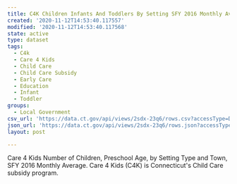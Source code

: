 ```yaml
---
title: C4K Children Infants And Toddlers By Setting SFY 2016 Monthly Average
created: '2020-11-12T14:53:40.117557'
modified: '2020-11-12T14:53:40.117568'
state: active
type: dataset
tags:
  - C4k
  - Care 4 Kids
  - Child Care
  - Child Care Subsidy
  - Early Care
  - Education
  - Infant
  - Toddler
groups:
  - Local Government
csv_url: 'https://data.ct.gov/api/views/2sdx-23q6/rows.csv?accessType=DOWNLOAD'
json_url: 'https://data.ct.gov/api/views/2sdx-23q6/rows.json?accessType=DOWNLOAD'
layout: post

---
```

Care 4 Kids Number of Children, Preschool Age, by Setting Type and Town, SFY 2016 Monthly Average. Care 4 Kids (C4K) is Connecticut's Child Care subsidy program.
